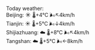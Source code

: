 Today weather:  
Beijing: ☀️   🌡️+4°C 🌬️↖4km/h  
Tianjin: ☀️   🌡️+5°C 🌬️↓4km/h  
Shijiazhuang: ☁️   🌡️+8°C 🌬️↖4km/h  
Tangshan: ☁️   🌡️+5°C 🌬️←8km/h  
